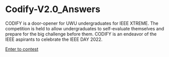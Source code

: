 # Codify-V2.0_Answers


  CODIFY is a door-opener for UWU undergraduates for IEEE XTREME. The competition is held to allow undergraduates to self-evaluate themselves and prepare for the big challenge before them.
  CODIFY is an endeavor of the IEEE aspirants to celebrate the IEEE DAY 2022.
  
  [Enter to contest](https://www.hackerrank.com/contests/codify-v2)
